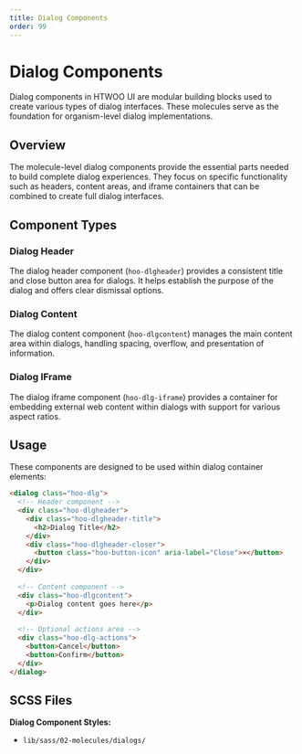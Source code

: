 ```yaml
---
title: Dialog Components
order: 99
---
```


# Dialog Components

Dialog components in HTWOO UI are modular building blocks used to create various types of dialog interfaces. These molecules serve as the foundation for organism-level dialog implementations.

## Overview

The molecule-level dialog components provide the essential parts needed to build complete dialog experiences. They focus on specific functionality such as headers, content areas, and iframe containers that can be combined to create full dialog interfaces.

## Component Types

### Dialog Header

The dialog header component (`hoo-dlgheader`) provides a consistent title and close button area for dialogs. It helps establish the purpose of the dialog and offers clear dismissal options.

### Dialog Content

The dialog content component (`hoo-dlgcontent`) manages the main content area within dialogs, handling spacing, overflow, and presentation of information.

### Dialog IFrame

The dialog iframe component (`hoo-dlg-iframe`) provides a container for embedding external web content within dialogs with support for various aspect ratios.

## Usage

These components are designed to be used within dialog container elements:

```html
<dialog class="hoo-dlg">
  <!-- Header component -->
  <div class="hoo-dlgheader">
    <div class="hoo-dlgheader-title">
      <h2>Dialog Title</h2>
    </div>
    <div class="hoo-dlgheader-closer">
      <button class="hoo-button-icon" aria-label="Close">×</button>
    </div>
  </div>
  
  <!-- Content component -->
  <div class="hoo-dlgcontent">
    <p>Dialog content goes here</p>
  </div>
  
  <!-- Optional actions area -->
  <div class="hoo-dlg-actions">
    <button>Cancel</button>
    <button>Confirm</button>
  </div>
</dialog>
```

## SCSS Files

**Dialog Component Styles:**
- `lib/sass/02-molecules/dialogs/`

